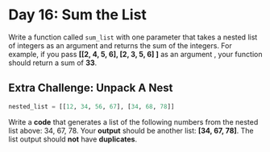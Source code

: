 # Day 16:  Sum the List  

Write  a function called `sum_list`  with one parameter that takes a
nested list of integers as an argument and returns the sum of the
integers. For example, if you pass **\[\[2, 4, 5, 6], \[2, 3, 5, 6] ]** as an
argument , your function should return a sum of **33**.

## Extra Challenge: Unpack A Nest

```python
nested_list = [[12, 34, 56, 67], [34, 68, 78]] 
```

Write a **code** that generates a list of the following numbers from the nested list above: 34, 67, 78. Your **output** should be another list: **\[34, 67, 78]**. The list output should **not** have **duplicates**.

